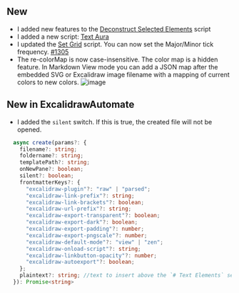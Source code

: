 ## New
- I added new features to the [Deconstruct Selected Elements](https://github.com/zsviczian/obsidian-excalidraw-plugin/blob/master/ea-scripts/Deconstruct%20selected%20elements%20into%20new%20drawing.md) script
- I added a new script: [Text Aura](https://github.com/zsviczian/obsidian-excalidraw-plugin/blob/master/ea-scripts/Text%20Aura.md)
- I updated the [Set Grid](https://github.com/zsviczian/obsidian-excalidraw-plugin/blob/master/ea-scripts/Set%20Grid.md) script. You can now set the Major/Minor tick frequency. [#1305](https://github.com/zsviczian/obsidian-excalidraw-plugin/issues/1305)
- The re-colorMap is now case-insensitive. The color map is a hidden feature. In Markdown View mode you can add a JSON map after the embedded SVG or Excalidraw image filename with a mapping of current colors to new colors.
![image](https://github.com/zsviczian/obsidian-excalidraw-plugin/assets/14358394/1d985a59-a2d2-48a2-9cef-686bfbe9ef02)

## New in ExcalidrawAutomate
- I added the `silent` switch. If this is true, the created file will not be opened.
```typescript
  async create(params?: {
    filename?: string;
    foldername?: string;
    templatePath?: string;
    onNewPane?: boolean;
    silent?: boolean;
    frontmatterKeys?: {
      "excalidraw-plugin"?: "raw" | "parsed";
      "excalidraw-link-prefix"?: string;
      "excalidraw-link-brackets"?: boolean;
      "excalidraw-url-prefix"?: string;
      "excalidraw-export-transparent"?: boolean;
      "excalidraw-export-dark"?: boolean;
      "excalidraw-export-padding"?: number;
      "excalidraw-export-pngscale"?: number;
      "excalidraw-default-mode"?: "view" | "zen";
      "excalidraw-onload-script"?: string;
      "excalidraw-linkbutton-opacity"?: number;
      "excalidraw-autoexport"?: boolean;
    };
    plaintext?: string; //text to insert above the `# Text Elements` section
  }): Promise<string>
```